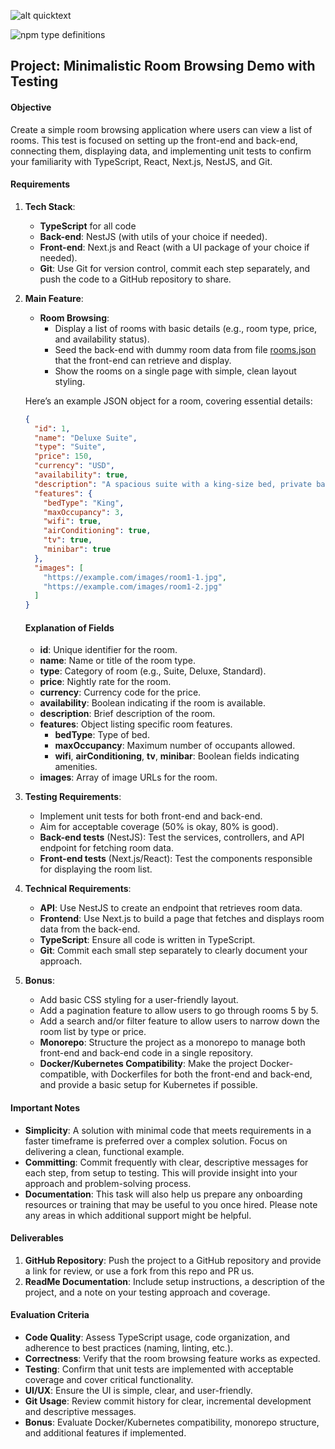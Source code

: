 ![alt quicktext](https://www.quicktext.im/themes/quicktext/assets/dist/images/logo.svg 'Quicktext console project')

![npm type definitions](https://img.shields.io/npm/types/typescript)

## Project: **Minimalistic Room Browsing Demo with Testing**

#### Objective

Create a simple room browsing application where users can view a list of rooms. This test is focused on setting up the front-end and back-end, connecting them, displaying data, and implementing unit tests to confirm your familiarity with TypeScript, React, Next.js, NestJS, and Git.

#### Requirements

1. **Tech Stack**:
    - **TypeScript** for all code
    - **Back-end**: NestJS (with utils of your choice if needed).
    - **Front-end**: Next.js and React (with a UI package of your choice if needed).
    - **Git**: Use Git for version control, commit each step separately, and push the code to a GitHub repository to share.

2. **Main Feature**:
    - **Room Browsing**:
        - Display a list of rooms with basic details (e.g., room type, price, and availability status).
        - Seed the back-end with dummy room data from file [rooms.json](./rooms.json) that the front-end can retrieve and display.
        - Show the rooms on a single page with simple, clean layout styling.

   Here’s an example JSON object for a room, covering essential details:

   ```json
   {
     "id": 1,
     "name": "Deluxe Suite",
     "type": "Suite",
     "price": 150,
     "currency": "USD",
     "availability": true,
     "description": "A spacious suite with a king-size bed, private balcony, and sea view.",
     "features": {
       "bedType": "King",
       "maxOccupancy": 3,
       "wifi": true,
       "airConditioning": true,
       "tv": true,
       "minibar": true
     },
     "images": [
       "https://example.com/images/room1-1.jpg",
       "https://example.com/images/room1-2.jpg"
     ]
   }
   ```

   #### Explanation of Fields
    - **id**: Unique identifier for the room.
    - **name**: Name or title of the room type.
    - **type**: Category of room (e.g., Suite, Deluxe, Standard).
    - **price**: Nightly rate for the room.
    - **currency**: Currency code for the price.
    - **availability**: Boolean indicating if the room is available.
    - **description**: Brief description of the room.
    - **features**: Object listing specific room features.
        - **bedType**: Type of bed.
        - **maxOccupancy**: Maximum number of occupants allowed.
        - **wifi**, **airConditioning**, **tv**, **minibar**: Boolean fields indicating amenities.
    - **images**: Array of image URLs for the room.

3. **Testing Requirements**:
    - Implement unit tests for both front-end and back-end.
    - Aim for acceptable coverage (50% is okay, 80% is good).
    - **Back-end tests** (NestJS): Test the services, controllers, and API endpoint for fetching room data.
    - **Front-end tests** (Next.js/React): Test the components responsible for displaying the room list.

4. **Technical Requirements**:
    - **API**: Use NestJS to create an endpoint that retrieves room data.
    - **Frontend**: Use Next.js to build a page that fetches and displays room data from the back-end.
    - **TypeScript**: Ensure all code is written in TypeScript.
    - **Git**: Commit each small step separately to clearly document your approach.

5. **Bonus**:
    - Add basic CSS styling for a user-friendly layout.
    - Add a pagination feature to allow users to go through rooms 5 by 5.
    - Add a search and/or filter feature to allow users to narrow down the room list by type or price.
    - **Monorepo**: Structure the project as a monorepo to manage both front-end and back-end code in a single repository.
    - **Docker/Kubernetes Compatibility**: Make the project Docker-compatible, with Dockerfiles for both the front-end and back-end, and provide a basic setup for Kubernetes if possible.

#### Important Notes

- **Simplicity**: A solution with minimal code that meets requirements in a faster timeframe is preferred over a complex solution. Focus on delivering a clean, functional example.
- **Committing**: Commit frequently with clear, descriptive messages for each step, from setup to testing. This will provide insight into your approach and problem-solving process.
- **Documentation**: This task will also help us prepare any onboarding resources or training that may be useful to you once hired. Please note any areas in which additional support might be helpful.

#### Deliverables

1. **GitHub Repository**: Push the project to a GitHub repository and provide a link for review, or use a fork from this repo and PR us.
2. **ReadMe Documentation**: Include setup instructions, a description of the project, and a note on your testing approach and coverage.

#### Evaluation Criteria

- **Code Quality**: Assess TypeScript usage, code organization, and adherence to best practices (naming, linting, etc.).
- **Correctness**: Verify that the room browsing feature works as expected.
- **Testing**: Confirm that unit tests are implemented with acceptable coverage and cover critical functionality.
- **UI/UX**: Ensure the UI is simple, clear, and user-friendly.
- **Git Usage**: Review commit history for clear, incremental development and descriptive messages.
- **Bonus**: Evaluate Docker/Kubernetes compatibility, monorepo structure, and additional features if implemented.
